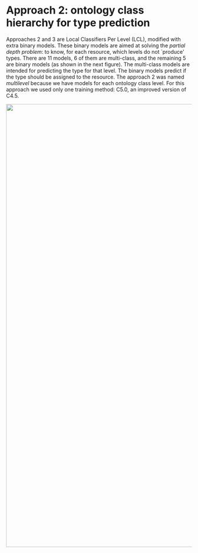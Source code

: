 # Approach 2: ontology class hierarchy for type prediction
Approaches 2 and 3 are Local Classifiers Per Level (LCL), modified with extra binary models. 
These binary models are aimed at solving the *partial depth
problem*: to know, for each resource, which levels do not `produce' types. 
There are 11 models, 6 of them are multi-class, and the remaining 5 are binary models
(as shown in the next figure). The multi-class models are intended for predicting the
type for that level. The binary models predict if the type should be assigned to
the resource.
The approach 2 was named *multilevel* because we have models
for each ontology class level. For this approach we used only one training method:
C5.0, an improved version of C4.5.

<img src="http://es-ta.linkeddata.es/app2training.png" width="1200">
